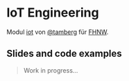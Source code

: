 # IoT Engineering
Modul [iot](https://www.fhnw.ch/de/studium/module/9280188) von [@tamberg](https://twitter.com/tamberg) für [FHNW](https://www.fhnw.ch/).

## Slides and code examples

> Work in progress...
